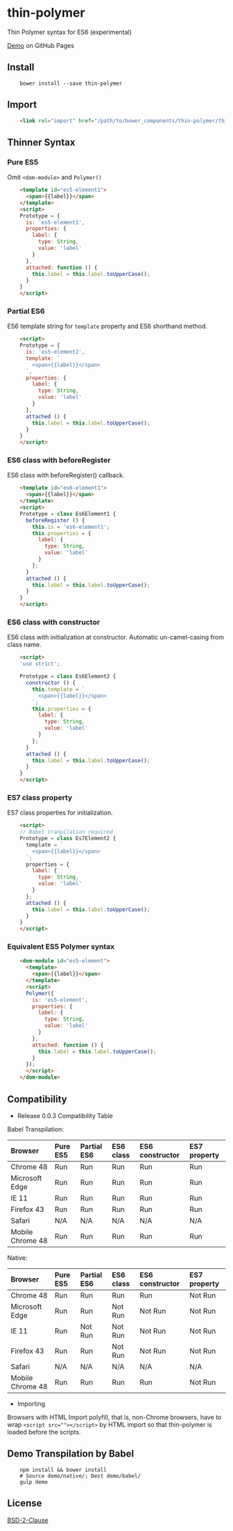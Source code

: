 # thin-polymer

Thin Polymer syntax for ES6 (experimental)

[Demo](https://t2ym.github.io/thin-polymer/components/thin-polymer/demo/) on GitHub Pages

## Install

```
    bower install --save thin-polymer
```

## Import

```html
    <link rel="import" href="/path/to/bower_components/thin-polymer/thin-polymer.html">
```

## Thinner Syntax

### Pure ES5

Omit `<dom-module>` and `Polymer()`

```html
    <template id="es5-element1">
      <span>{{label}}</span>
    </template>
    <script>
    Prototype = {
      is: 'es5-element1',
      properties: {
        label: {
          type: String,
          value: 'label'
        }
      },
      attached: function () {
        this.label = this.label.toUpperCase();
      }
    }
    </script>
```

### Partial ES6

ES6 template string for `template` property and ES6 shorthand method.

```html
    <script>
    Prototype = {
      is: 'es5-element2',
      template: `
        <span>{{label}}</span>
      `,
      properties: {
        label: {
          type: String,
          value: 'label'
        }
      },
      attached () {
        this.label = this.label.toUpperCase();
      }
    }
    </script>
```

### ES6 class with beforeRegister

ES6 class with beforeRegister() callback.

```html
    <template id="es6-element1">
      <span>{{label}}</span>
    </template>
    <script>
    Prototype = class Es6Element1 {
      beforeRegister () {
        this.is = 'es6-element1';
        this.properties = {
          label: {
            type: String,
            value: 'label'
          }
        };
      }
      attached () {
        this.label = this.label.toUpperCase();
      }
    }
    </script>
```

### ES6 class with constructor

ES6 class with initialization at constructor.
Automatic un-camel-casing from class name.

```html
    <script>
    'use strict';

    Prototype = class Es6Element2 {
      constructor () {
        this.template = `
          <span>{{label}}</span>
        `;
        this.properties = {
          label: {
            type: String,
            value: 'label'
          }
        };
      }
      attached () {
        this.label = this.label.toUpperCase();
      }
    }
    </script>
```

### ES7 class property

ES7 class properties for initialization.

```html
    <script>
    // Babel tranpilation required
    Prototype = class Es7Element2 {
      template = `
        <span>{{label}}</span>
      `;
      properties = {
        label: {
          type: String,
          value: 'label'
        }
      };
      attached () {
        this.label = this.label.toUpperCase();
      }
    }
    </script>
```

### Equivalent ES5 Polymer syntax

```html
    <dom-module id="es5-element">
      <template>
        <span>{{label}}</span>
      </template>
      <script>
      Polymer({
        is: 'es5-element',
        properties: {
          label: {
            type: String,
            value: 'label'
          }
        },
        attached: function () {
          this.label = this.label.toUpperCase();
        }
      });
      </script>
    </dom-module>
```

## Compatibility

- Release 0.0.3 Compatibility Table

Babel Transpilation:

| Browser          | Pure ES5   | Partial ES6 | ES6 class | ES6 constructor | ES7 property |
|:-----------------|:-----------|:------------|:----------|:----------------|:-------------|
| Chrome 48        | Run        | Run         | Run       | Run             | Run          |
| Microsoft Edge   | Run        | Run         | Run       | Run             | Run          |
| IE 11            | Run        | Run         | Run       | Run             | Run          |
| Firefox 43       | Run        | Run         | Run       | Run             | Run          |
| Safari           | N/A        | N/A         | N/A       | N/A             | N/A          |   
| Mobile Chrome 48 | Run        | Run         | Run       | Run             | Run          |

Native:

| Browser          | Pure ES5   | Partial ES6 | ES6 class | ES6 constructor | ES7 property |
|:-----------------|:-----------|:------------|:----------|:----------------|:-------------|
| Chrome 48        | Run        | Run         | Run       | Run             | Not Run      |
| Microsoft Edge   | Run        | Run         | Not Run   | Not Run         | Not Run      |
| IE 11            | Run        | Not Run     | Not Run   | Not Run         | Not Run      |
| Firefox 43       | Run        | Run         | Not Run   | Not Run         | Not Run      |
| Safari           | N/A        | N/A         | N/A       | N/A             | N/A          |   
| Mobile Chrome 48 | Run        | Run         | Run       | Run             | Not Run      |

- Importing

Browsers with HTML Import polyfill, that is, non-Chrome browsers, have to wrap 
`<script src=""></script>` by HTML import so that thin-polymer is loaded before
the scripts.

## Demo Transpilation by Babel

```
    npm install && bower install
    # Source demo/native/; Dest demo/babel/
    gulp demo
```

## License

[BSD-2-Clause](https://github.com/t2ym/thin-polymer/blob/master/LICENSE.md)
